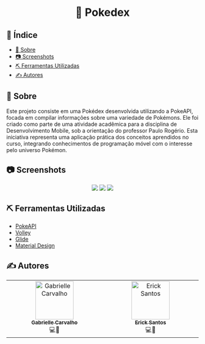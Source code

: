 <h1 align="center">📖 Pokedex</h1>

## 📝 Índice
- [🧐 Sobre](#-sobre)
- [📷 Screenshots](#-screenshots)
- [⛏️ Ferramentas Utilizadas](#️-ferramentas-utilizadas)
- [✍️ Autores](#️-autores)

## 🧐 Sobre

Este projeto consiste em uma Pokédex desenvolvida utilizando a PokeAPI, focada em compilar informações sobre uma variedade de Pokémons. Ele foi criado como parte de uma atividade acadêmica para a disciplina de Desenvolvimento Mobile, sob a orientação do professor Paulo Rogério. Esta iniciativa representa uma aplicação prática dos conceitos aprendidos no curso, integrando conhecimentos de programação móvel com o interesse pelo universo Pokémon.

## 📷 Screenshots

<div align="center">
  <img src="https://files.catbox.moe/i20b90.png"/>
  <img src="https://files.catbox.moe/dxynny.png"/>
  <img src="https://files.catbox.moe/6epbe5.png"/>
</div>

## ⛏️ Ferramentas Utilizadas

- [PokeAPI](https://pokeapi.co/)
- [Volley](https://developer.android.com/training/volley)
- [Glide](https://github.com/bumptech/glide)
- [Material Design](https://material.io/develop/android/docs/getting-started)

## ✍️ Autores

<table align=center>
  <tbody>
    <tr>
      <td align="center" valign="top" width="14.28%"><a href="https://github.com/GabrielleCGNeves"><img src="https://avatars.githubusercontent.com/u/88461057?v=4" width="100px;" alt="Gabrielle Carvalho"/><br /><sub><b>Gabrielle Carvalho</b></sub></a><br />💻🎨</td>
      <td align="center" valign="top" width="14.28%"><a href="https://github.com/ericksantos12"><img src="https://avatars.githubusercontent.com/u/16109127?v=4" width="100px;" alt="Erick Santos"/><br /><sub><b>Erick Santos</b></sub></a><br />💻📖</td>
    </tr>
  </tbody>
</table>
